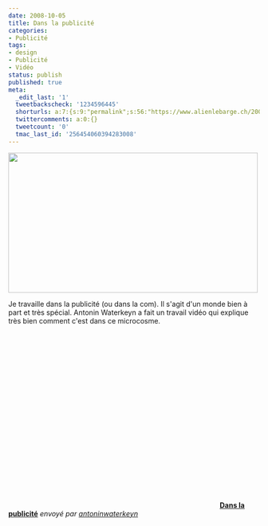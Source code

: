 ```yaml
---
date: 2008-10-05
title: Dans la publicité
categories:
- Publicité
tags:
- design
- Publicité
- Vidéo
status: publish
published: true
meta:
  _edit_last: '1'
  tweetbackscheck: '1234596445'
  shorturls: a:7:{s:9:"permalink";s:56:"https://www.alienlebarge.ch/2008/10/05/dans-la-publicite/";s:7:"tinyurl";s:25:"https://tinyurl.com/avm5u2";s:4:"isgd";s:17:"https://is.gd/ikgb";s:5:"bitly";s:20:"https://bit.ly/2MAMvU";s:5:"snipr";s:22:"https://snipr.com/b9xno";s:5:"snurl";s:22:"https://snurl.com/b9xno";s:7:"snipurl";s:24:"https://snipurl.com/b9xno";}
  twittercomments: a:0:{}
  tweetcount: '0'
  tmac_last_id: '256454060394283008'
---
```

<img class="alignnone size-medium wp-image-702" title="Dans la publicité" src="https://dlgjp9x71cipk.cloudfront.net/2008/10/publicite.png" alt="" width="500" height="281" />

Je travaille dans la publicité (ou dans la com). Il s'agit d'un monde bien à part et très spécial. Antonin Waterkeyn a fait un travail vidéo qui explique très bien comment c'est dans ce microcosme.

<!--more-->
<div><object classid="clsid:d27cdb6e-ae6d-11cf-96b8-444553540000" width="420" height="353" codebase="https://download.macromedia.com/pub/shockwave/cabs/flash/swflash.cab#version=6,0,40,0"><param name="allowFullScreen" value="true" /><param name="allowScriptAccess" value="always" /><param name="src" value="https://www.dailymotion.com/swf/k3CxNy4gXvDi1E58VG&amp;related=1" /><embed type="application/x-shockwave-flash" width="420" height="353" src="https://www.dailymotion.com/swf/k3CxNy4gXvDi1E58VG&amp;related=1" allowscriptaccess="always" allowfullscreen="true"></embed></object>
<strong><a href="https://www.dailymotion.com/video/xq9yo_dans-la-publicite_shortfilms">Dans la publicité</a></strong>
<em>envoyé par <a href="https://www.dailymotion.com/antoninwaterkeyn">antoninwaterkeyn</a></em></div>
